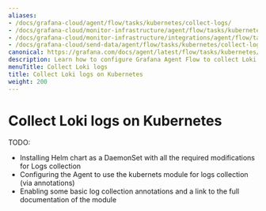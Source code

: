 ```yaml
---
aliases:
- /docs/grafana-cloud/agent/flow/tasks/kubernetes/collect-logs/
- /docs/grafana-cloud/monitor-infrastructure/agent/flow/tasks/kubernetes/collect-logs/
- /docs/grafana-cloud/monitor-infrastructure/integrations/agent/flow/tasks/kubernetes/collect-logs/
- /docs/grafana-cloud/send-data/agent/flow/tasks/kubernetes/collect-logs/
canonical: https://grafana.com/docs/agent/latest/flow/tasks/kubernetes/collect-logs/
description: Learn how to configure Grafana Agent Flow to collect Loki logs on Kubernetes
menuTitle: Collect Loki logs
title: Collect Loki logs on Kubernetes
weight: 200
---
```


# Collect Loki logs on Kubernetes

TODO:
- Installing Helm chart as a DaemonSet with all the required modifications for Logs collection
- Configuring the Agent to use the kubernets module for logs collection (via annotations)
- Enabling some basic log collection annotations and a link to the full documentation of the module

